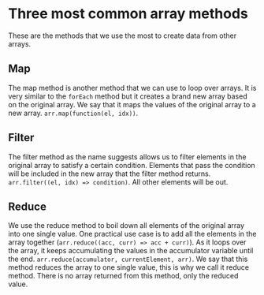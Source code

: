 # Three most common array methods

These are the methods that we use the most to create data from other arrays.

## Map

The map method is another method that we can use to loop over arrays. It is very similar to the `forEach` method but it creates a brand new array based on the original array. We say that it maps the values of the original array to a new array. `arr.map(function(el, idx))`.

## Filter

The filter method as the name suggests allows us to filter elements in the original array to satisfy a certain condition. Elements that pass the condition will be included in the new array that the filter method returns. `arr.filter((el, idx) => condition)`. All other elements will be out.

## Reduce

We use the reduce method to boil down all elements of the original array into one single value. One practical use case is to add all the elements in the array together (`arr.reduce((acc, curr) => acc + curr)`). As it loops over the array, it keeps accumulating the values in the accumulator variable until the end. `arr.reduce(accumulator, currentElement, arr)`.
We say that this method reduces the array to one single value, this is why we call it reduce method. There is no array returned from this method, only the reduced value.
